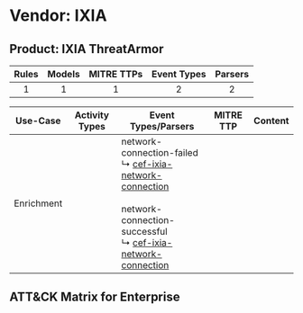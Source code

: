 Vendor: IXIA
============
Product: IXIA ThreatArmor
-------------------------
| Rules | Models | MITRE TTPs | Event Types | Parsers |
|:-----:|:------:|:----------:|:-----------:|:-------:|
|   1   |   1    |     1      |      2      |    2    |

|  Use-Case  | Activity Types | Event Types/Parsers                                                                                                                                                                                                                                            | MITRE TTP | Content |
|:----------:| -------------- | -------------------------------------------------------------------------------------------------------------------------------------------------------------------------------------------------------------------------------------------------------------- | --------- | ------- |
| Enrichment | <ul></li></ul> |  network-connection-failed<br> ↳ [cef-ixia-network-connection](../Parsers/parserContent_cef-ixia-network-connection.md)<br><br> network-connection-successful<br> ↳ [cef-ixia-network-connection](../Parsers/parserContent_cef-ixia-network-connection.md)<br> |           |         |

ATT&CK Matrix for Enterprise
----------------------------
